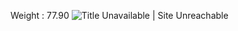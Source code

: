 Weight : 77.90
![Title Unavailable \| Site Unreachable](https://x.com/shotovim/status/1945845952369279172?s=46)
